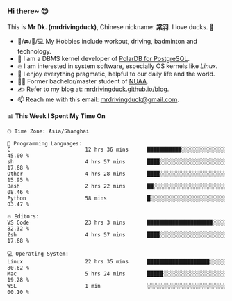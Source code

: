 ### Hi there~ 😎

This is **Mr Dk. (mrdrivingduck)**, Chinese nickname: **棠羽**. I love ducks. 🦆

- 💪/🚘/🏸/💻 My Hobbies include workout, driving, badminton and technology.
- 🍊 I am a DBMS kernel developer of [PolarDB for PostgreSQL](https://github.com/ApsaraDB/PolarDB-for-PostgreSQL).
- 🔥 I am interested in system software, especially OS kernels like *Linux*.
- 🔧 I enjoy everything pragmatic, helpful to our daily life and the world.
- 👨‍🎓 Former bachelor/master student of [NUAA](https://en.wikipedia.org/wiki/Nanjing_University_of_Aeronautics_and_Astronautics).
- ✍ Refer to my blog at: [mrdrivingduck.github.io/blog](https://mrdrivingduck.github.io/blog/).
- 📫 Reach me with this email: [mrdrivingduck@gmail.com](mailto:mrdrivingduck@gmail.com).

<!--START_SECTION:waka-->
📊 **This Week I Spent My Time On** 

```text
🕑︎ Time Zone: Asia/Shanghai

💬 Programming Languages: 
C                        12 hrs 36 mins      ███████████░░░░░░░░░░░░░░   45.00 % 
sh                       4 hrs 57 mins       ████░░░░░░░░░░░░░░░░░░░░░   17.68 % 
Other                    4 hrs 28 mins       ████░░░░░░░░░░░░░░░░░░░░░   15.95 % 
Bash                     2 hrs 22 mins       ██░░░░░░░░░░░░░░░░░░░░░░░   08.46 % 
Python                   58 mins             █░░░░░░░░░░░░░░░░░░░░░░░░   03.47 % 

🔥 Editors: 
VS Code                  23 hrs 3 mins       █████████████████████░░░░   82.32 % 
Zsh                      4 hrs 57 mins       ████░░░░░░░░░░░░░░░░░░░░░   17.68 % 

💻 Operating System: 
Linux                    22 hrs 35 mins      ████████████████████░░░░░   80.62 % 
Mac                      5 hrs 24 mins       █████░░░░░░░░░░░░░░░░░░░░   19.28 % 
WSL                      1 min               ░░░░░░░░░░░░░░░░░░░░░░░░░   00.10 % 
```


<!--END_SECTION:waka-->

<!-- ![Mr Dk.'s GitHub Stats](https://github-readme-stats.vercel.app/api?username=mrdrivingduck&count_private&show_icons=true&theme=buefy) -->

<!-- ![Most Used Languages](https://github-readme-stats.vercel.app/api/top-langs/?username=mrdrivingduck&exclude_repo=mips32-CPU,snort-tcp-socket&theme=buefy&layout=compact&langs_count=10) -->


<!--
**mrdrivingduck/mrdrivingduck** is a ✨ _special_ ✨ repository because its `README.md` (this file) appears on your GitHub profile.

Here are some ideas to get you started:

- 🔭 I’m currently working on ...
- 🌱 I’m currently learning ...
- 👯 I’m looking to collaborate on ...
- 🤔 I’m looking for help with ...
- 💬 Ask me about ...
- 📫 How to reach me: ...
- 😄 Pronouns: ...
- ⚡ Fun fact: ...
-->
